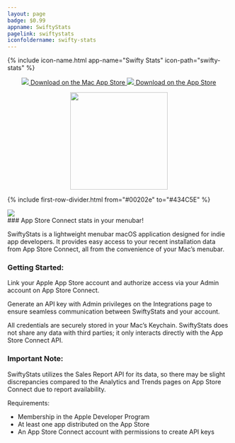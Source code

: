 ```yaml
---
layout: page
badge: $0.99
appname: SwiftyStats
pagelink: swiftystats
iconfoldername: swifty-stats
---
```


<div class="row first-row">

{% include icon-name.html app-name="Swifty Stats" icon-path="swifty-stats" %}

<p align="center">
  <a class="appstore-badge" href="https://apps.apple.com/us/app/swifty-stats/id6482977831?mt=12&amp;itsct=apps_box_badge&amp;itscg=30200">
    <img class="appstore-badge__icon" src="{{ site.url | append: site.baseurl}}/assets/img/badges/apple.svg">
    <span class="appstore-badge__text">Download on the</span>
    <span class="appstore-badge__storename">Mac App Store</span>
  </a>
  <a class="appstore-badge" href="https://apps.apple.com/us/app/swifty-stats/id6482977831?platform=iphone&mt=12&amp;itsct=apps_box_badge&amp;itscg=30200">
    <img class="appstore-badge__icon" src="{{ site.url | append: site.baseurl}}/assets/img/badges/apple.svg">
    <span class="appstore-badge__text">Download on the</span>
    <span class="appstore-badge__storename">App Store</span>
  </a>
</p>
<p align="center">
  <a href="https://devhunt.org/tool/swifty-stats">
  <img src="{{ site.url | append: site.baseurl}}/assets/img/badges/devhunt-2nd.svg" style="width: 220px;">
  </a>
</p>
</div>

{% include first-row-divider.html from="#00202e" to="#434C5E" %}


<div class="row second-row">
  <div class="col m8 offset-m2">
  <div class="col m6">
  <img class="rounded-corners" src="{{ site.url | append: site.baseurl}}/assets/img/screenshots/swifty-stats/swifty-stats-4.png">
  </div>
### App Store Connect stats in your menubar!

SwiftyStats is a lightweight menubar macOS application designed for indie app developers. It provides easy access to your recent installation data from App Store Connect, all from the convenience of your Mac’s menubar.


### Getting Started:

Link your Apple App Store account and authorize access via your Admin account on App Store Connect.

Generate an API key with Admin privileges on the Integrations page to ensure seamless communication between SwiftyStats and your account.

All credentials are securely stored in your Mac’s Keychain. SwiftyStats does not share any data with third parties; it only interacts directly with the App Store Connect API.


### Important Note:

SwiftyStats utilizes the Sales Report API for its data, so there may be slight discrepancies compared to the Analytics and Trends pages on App Store Connect due to report availability.


Requirements:

- Membership in the Apple Developer Program
- At least one app distributed on the App Store
- An App Store Connect account with permissions to create API keys

</div>
</div>
